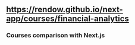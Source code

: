 ## https://rendow.github.io/next-app/courses/financial-analytics

### Courses comparison with Next.js
